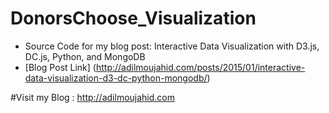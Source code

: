 # DonorsChoose_Visualization
* Source Code for my blog post: Interactive Data Visualization with D3.js, DC.js, Python, and MongoDB
* [Blog Post Link] (http://adilmoujahid.com/posts/2015/01/interactive-data-visualization-d3-dc-python-mongodb/)

#Visit my Blog : http://adilmoujahid.com
